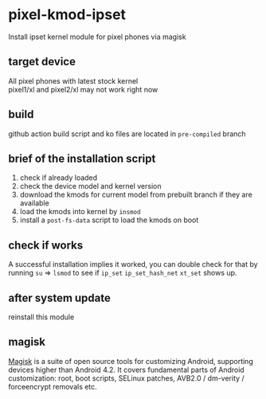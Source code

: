 # pixel-kmod-ipset

Install ipset kernel module for pixel phones via magisk

## target device

All pixel phones with latest stock kernel  
pixel1/xl and pixel2/xl may not work right now

## build

github action build script and ko files are located in `pre-compiled` branch

## brief of the installation script

1. check if already loaded
2. check the device model and kernel version
3. download the kmods for current model from prebuilt branch if they are available
4. load the kmods into kernel by `insmod`
5. install a `post-fs-data` script to load the kmods on boot

## check if works

A successful installation implies it worked, you can double check for that by running `su` => `lsmod` to see if `ip_set` `ip_set_hash_net` `xt_set` shows up.

## after system update

reinstall this module

## magisk

[Magisk](https://github.com/topjohnwu/Magisk/) is a suite of open source tools for customizing Android, supporting devices higher than Android 4.2. It covers fundamental parts of Android customization: root, boot scripts, SELinux patches, AVB2.0 / dm-verity / forceencrypt removals etc.
